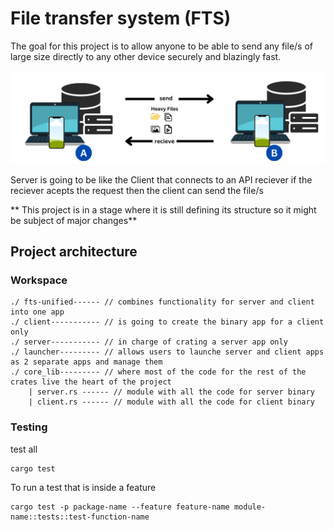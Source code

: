 # File transfer system (FTS)
The goal for this project is to allow anyone to be able to send any file/s of large size directly to any other device securely and blazingly fast.

![alt text](fts.png)

<p>
    Server is going to be like the Client that connects to an API reciever
    if the reciever acepts the request then the client can send the file/s
</p>
** This project is in a stage where it is still defining its structure so it might be subject of major changes**

## Project architecture

### Workspace
```
./ fts-unified------ // combines functionality for server and client into one app
./ client----------- // is going to create the binary app for a client only
./ server----------- // in charge of crating a server app only
./ launcher--------- // allows users to launche server and client apps as 2 separate apps and manage them
./ core_lib--------- // where most of the code for the rest of the crates live the heart of the project
    | server.rs ------ // module with all the code for server binary
    | client.rs ------ // module with all the code for client binary
```
### Testing
test all
```
cargo test
```

To run a test that is inside a feature
```
cargo test -p package-name --feature feature-name module-name::tests::test-function-name
```
